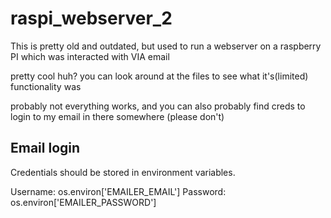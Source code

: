 # raspi_webserver_2

This is pretty old and outdated, but used to run a webserver on a raspberry PI which was interacted with VIA email

pretty cool huh? you can look around at the files to see what it's(limited) functionality was

probably not everything works, and you can also probably find creds to login to my email in there somewhere (please don't)

## Email login

Credentials should be stored in environment variables.

Username: os.environ['EMAILER_EMAIL']
Password: os.environ['EMAILER_PASSWORD']
